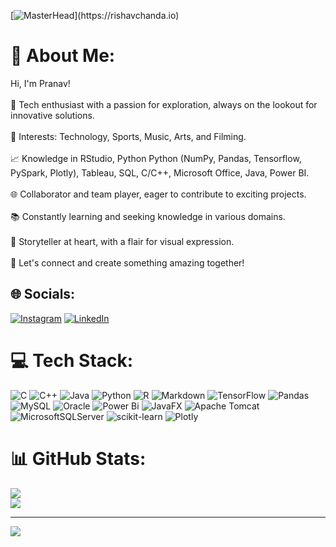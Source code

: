 [![MasterHead]([https://1.bp.blogspot.com/-7A4WynwLsM...](https://1.bp.blogspot.com/-7A4WynwLsMw/XbBpCXG8fHI/AAAAAAAAMt4/uOa1bpLskYgrwGbllhSu2SDj_Mig8SXJQCLcBGAsYHQ/s1600/2000_600px.gif))](https://rishavchanda.io)
# 💫 About Me:
Hi, I'm Pranav! <br><br>🤖 Tech enthusiast with a passion for exploration, always on the lookout for innovative solutions.<br><br>🎯 Interests: Technology, Sports, Music, Arts, and Filming.<br><br>📈 Knowledge in RStudio, Python Python (NumPy, Pandas, Tensorflow, PySpark, Plotly), Tableau, SQL, C/C++, Microsoft Office, Java, Power BI.<br><br>🌐 Collaborator and team player, eager to contribute to exciting projects.<br><br>📚 Constantly learning and seeking knowledge in various domains.<br><br>🎥 Storyteller at heart, with a flair for visual expression.<br><br>👥 Let's connect and create something amazing together!


## 🌐 Socials:
[![Instagram](https://img.shields.io/badge/Instagram-%23E4405F.svg?logo=Instagram&logoColor=white)](https://instagram.com/themysticwing_01) [![LinkedIn](https://img.shields.io/badge/LinkedIn-%230077B5.svg?logo=linkedin&logoColor=white)](https://www.linkedin.com/in/pranav-bp/) 

# 💻 Tech Stack:
![C](https://img.shields.io/badge/c-%2300599C.svg?style=for-the-badge&logo=c&logoColor=white) ![C++](https://img.shields.io/badge/c++-%2300599C.svg?style=for-the-badge&logo=c%2B%2B&logoColor=white) ![Java](https://img.shields.io/badge/java-%23ED8B00.svg?style=for-the-badge&logo=openjdk&logoColor=white) ![Python](https://img.shields.io/badge/python-3670A0?style=for-the-badge&logo=python&logoColor=ffdd54) ![R](https://img.shields.io/badge/r-%23276DC3.svg?style=for-the-badge&logo=r&logoColor=white) ![Markdown](https://img.shields.io/badge/markdown-%23000000.svg?style=for-the-badge&logo=markdown&logoColor=white) ![TensorFlow](https://img.shields.io/badge/TensorFlow-%23FF6F00.svg?style=for-the-badge&logo=TensorFlow&logoColor=white) ![Pandas](https://img.shields.io/badge/pandas-%23150458.svg?style=for-the-badge&logo=pandas&logoColor=white) ![MySQL](https://img.shields.io/badge/mysql-4479A1.svg?style=for-the-badge&logo=mysql&logoColor=white) ![Oracle](https://img.shields.io/badge/Oracle-F80000?style=for-the-badge&logo=oracle&logoColor=white) ![Power Bi](https://img.shields.io/badge/power_bi-F2C811?style=for-the-badge&logo=powerbi&logoColor=black) ![JavaFX](https://img.shields.io/badge/javafx-%23FF0000.svg?style=for-the-badge&logo=javafx&logoColor=white) ![Apache Tomcat](https://img.shields.io/badge/apache%20tomcat-%23F8DC75.svg?style=for-the-badge&logo=apache-tomcat&logoColor=black) ![MicrosoftSQLServer](https://img.shields.io/badge/Microsoft%20SQL%20Server-CC2927?style=for-the-badge&logo=microsoft%20sql%20server&logoColor=white) ![scikit-learn](https://img.shields.io/badge/scikit--learn-%23F7931E.svg?style=for-the-badge&logo=scikit-learn&logoColor=white) ![Plotly](https://img.shields.io/badge/Plotly-%233F4F75.svg?style=for-the-badge&logo=plotly&logoColor=white)
# 📊 GitHub Stats:
![](https://github-readme-stats.vercel.app/api?username=PranavBarathwaj&theme=dark&hide_border=false&include_all_commits=false&count_private=false)<br/>
![](https://github-readme-streak-stats.herokuapp.com/?user=PranavBarathwaj&theme=dark&hide_border=false)<br/>


---
[![](https://visitcount.itsvg.in/api?id=PranavBarathwaj&icon=0&color=0)](https://visitcount.itsvg.in)

<!-- Proudly created with GPRM ( https://gprm.itsvg.in ) -->
